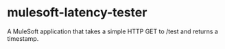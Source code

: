 # mulesoft-latency-tester
A MuleSoft application that takes a simple HTTP GET to /test and returns a timestamp.
